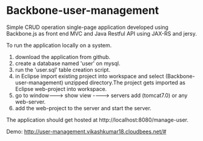 Backbone-user-management
========================

Simple CRUD operation single-page application developed using Backbone.js as front end MVC and Java Restful API  using JAX-RS and jersy.

To run the application locally on a system.
1. download the application from github.
2. create a database named 'user' on mysql.
3. run the 'user.sql' table creation script.
4. in Eclipse import existing project into workspace and select (Backbone-user-management) unzipped directory.The project gets imported as Eclipse web-project into workspace.
5. go to window---> show view ----> servers add (tomcat7.0) or any web-server.
6. add the web-project to the server and start the server.

The application should get hosted at http://localhost:8080/manage-user.

Demo: http://user-management.vikashkumar18.cloudbees.net/#
